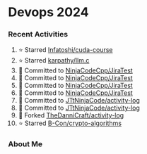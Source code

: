 # Devops 2024
### Recent Activities
<!--START_SECTION:activity-->
1. ⭐ Starred [Infatoshi/cuda-course](https://github.com/Infatoshi/cuda-course)
2. ⭐ Starred [karpathy/llm.c](https://github.com/karpathy/llm.c)
3. 📝 Committed to [NinjaCodeCpp/JiraTest](https://github.com/NinjaCodeCpp/JiraTest/commit/3732ac5b52084372969bba7e1e0b4fe4558cebce)
4. 📝 Committed to [NinjaCodeCpp/JiraTest](https://github.com/NinjaCodeCpp/JiraTest/commit/232b84ac0c39f2ba29767d11acba82b15530e16c)
5. 📝 Committed to [NinjaCodeCpp/JiraTest](https://github.com/NinjaCodeCpp/JiraTest/commit/3f5f860e1fe0c0b12330a9057cd7444f0fe8404e)
6. 📝 Committed to [NinjaCodeCpp/JiraTest](https://github.com/NinjaCodeCpp/JiraTest/commit/2f69961f181ccd884fc5c9890eca6adb8c795c36)
7. 📝 Committed to [JTtNinjaCode/activity-log](https://github.com/JTtNinjaCode/activity-log/commit/e62a6b0675c31f39f7c024bc4fe0769e30477c68)
8. 📝 Committed to [JTtNinjaCode/activity-log](https://github.com/JTtNinjaCode/activity-log/commit/5edd2846a15fa1661f4fd95fc9c531f2e961a6e5)
9. 🍴 Forked [TheDanniCraft/activity-log](https://github.com/TheDanniCraft/activity-log)
10. ⭐ Starred [B-Con/crypto-algorithms](https://github.com/B-Con/crypto-algorithms)
<!--END_SECTION:activity-->

### About Me
<!-- MYLINKS:START -->
<!-- MYLINKS:END -->
